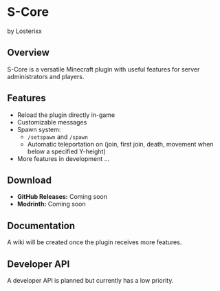 # S-Core
by Losterixx

## Overview
S-Core is a versatile Minecraft plugin with useful features for server administrators and players.

## Features
- Reload the plugin directly in-game
- Customizable messages
- Spawn system:
  - `/setspawn` and `/spawn`
  - Automatic teleportation on (join, first join, death, movement when below a specified Y-height)
- More features in development ...

## Download
- **GitHub Releases:** Coming soon
- **Modrinth:** Coming soon

## Documentation
A wiki will be created once the plugin receives more features.

## Developer API
A developer API is planned but currently has a low priority.


